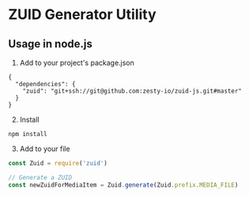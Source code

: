 # ZUID Generator Utility

## Usage in node.js

1. Add to your project's package.json

  ```
  {
    "dependencies": {
      "zuid": "git+ssh://git@github.com:zesty-io/zuid-js.git#master"
    }
  }
  ```

2. Install

  ```
  npm install
  ```

3. Add to your file

  ```javascript
  const Zuid = require('zuid')
  
  // Generate a ZUID
  const newZuidForMediaItem = Zuid.generate(Zuid.prefix.MEDIA_FILE)
  ```

